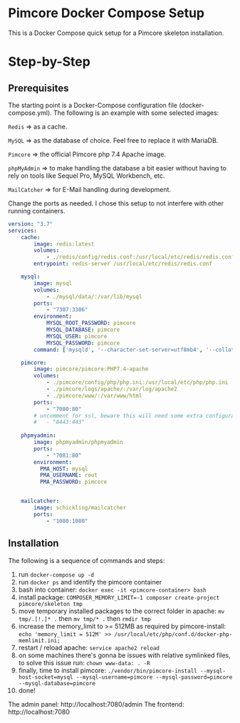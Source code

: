 # Pimcore Docker Compose Setup
This is a Docker Compose quick setup for a Pimcore skeleton installation.

# Step-by-Step

## Prerequisites
The starting point is a Docker-Compose configuration file (docker-compose.yml). The following is an example with some selected images: 

`Redis` => as a cache.

`MySQL` => as the database of choice. Feel free to replace it with MariaDB.

`Pimcore` => the official Pimcore php 7.4 Apache image.

`phpMyAdmin` => to make handling the database a bit easier without having to rely on tools like Sequel Pro, MySQL Workbench, etc.

`MailCatcher` => for E-Mail handling during development.

Change the ports as needed. I chose this setup to not interfere with other running containers.

```yml
version: "3.7"
services:
    cache:
        image: redis:latest
        volumes:
            - ./redis/config/redis.conf:/usr/local/etc/redis/redis.conf:ro
        entrypoint: redis-server /usr/local/etc/redis/redis.conf

    mysql:
        image: mysql
        volumes:
            - ./mysql/data/:/var/lib/mysql
        ports:
            - "7307:3306"
        environment:
            MYSQL_ROOT_PASSWORD: pimcore
            MYSQL_DATABASE: pimcore
            MYSQL_USER: pimcore
            MYSQL_PASSWORD: pimcore
        command: ['mysqld', '--character-set-server=utf8mb4', '--collation-server=utf8mb4_unicode_ci']

    pimcore:
        image: pimcore/pimcore:PHP7.4-apache
        volumes:
            - ./pimcore/config/php/php.ini:/usr/local/etc/php/php.ini         
            - ./pimcore/logs/apache/:/var/log/apache2
            - ./pimcore/www/:/var/www/html        
        ports:
            - "7080:80"
        # uncomment for ssl, beware this will need some extra configuration for certificates.
        #   - "8443:443"
    
    phpmyadmin:
        image: phpmyadmin/phpmyadmin
        ports:
            - "7081:80"
        environment:
          PMA_HOST: mysql
          PMA_USERNAME: root
          PMA_PASSWORD: pimcore


    mailcatcher:
        image: schickling/mailcatcher
        ports:
            - "1080:1080"
```

## Installation
The following is a sequence of commands and steps:

1. run `docker-compose up -d` 
2. run `docker ps` and identify the pimcore container
3. bash into container: `docker exec -it <pimcore-container> bash`
4. install package: `COMPOSER_MEMORY_LIMIT=-1 composer create-project pimcore/skeleton tmp`
5. move temporary installed packages to the correct folder in apache: `mv tmp/.[!.]* .` then `mv tmp/* .` then `rmdir tmp`
6. increase the memory_limit to >= 512MB as required by pimcore-install: `echo 'memory_limit = 512M' >> /usr/local/etc/php/conf.d/docker-php-memlimit.ini;`
7. restart / reload apache: `service apache2 reload`
8. on some machines there's gonna be issues with relative symlinked files, to solve this issue run: `chown www-data: . -R`
9. finally, time to install pimcore: `./vendor/bin/pimcore-install --mysql-host-socket=mysql --mysql-username=pimcore --mysql-password=pimcore --mysql-database=pimcore`
10. done!

The admin panel: http://localhost:7080/admin 
The frontend: http://localhost:7080
